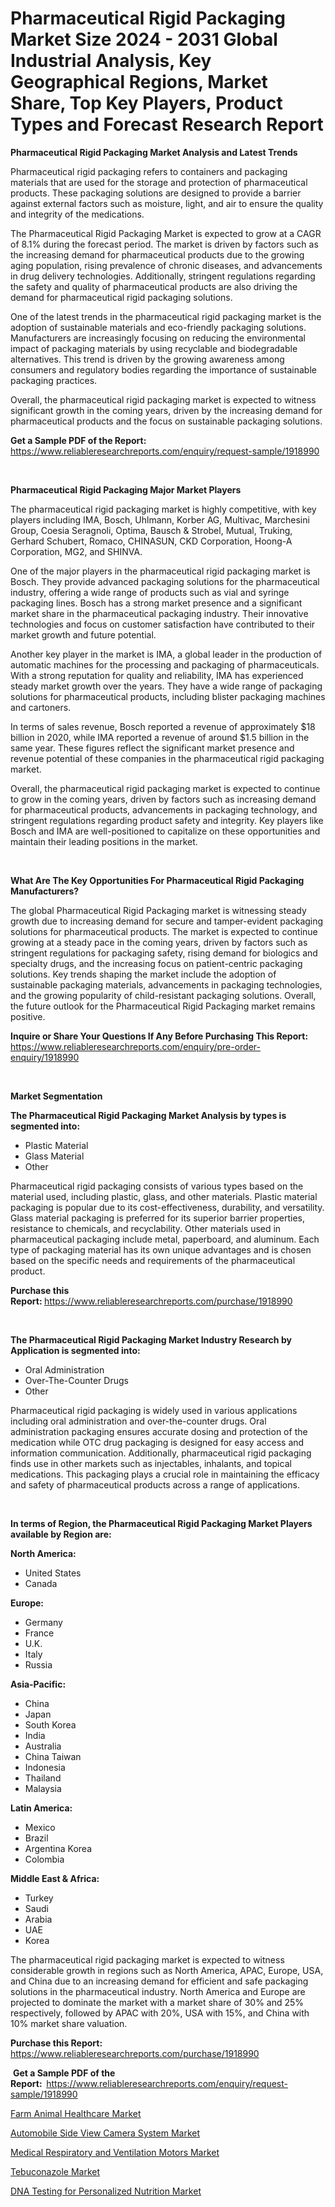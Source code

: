 <p><h1>Pharmaceutical Rigid Packaging Market Size 2024 - 2031 Global Industrial Analysis, Key Geographical Regions, Market Share, Top Key Players, Product Types and Forecast Research Report</h1></p><p><strong>Pharmaceutical Rigid Packaging Market Analysis and Latest Trends</strong></p>
<p><p>Pharmaceutical rigid packaging refers to containers and packaging materials that are used for the storage and protection of pharmaceutical products. These packaging solutions are designed to provide a barrier against external factors such as moisture, light, and air to ensure the quality and integrity of the medications. </p><p>The Pharmaceutical Rigid Packaging Market is expected to grow at a CAGR of 8.1% during the forecast period. The market is driven by factors such as the increasing demand for pharmaceutical products due to the growing aging population, rising prevalence of chronic diseases, and advancements in drug delivery technologies. Additionally, stringent regulations regarding the safety and quality of pharmaceutical products are also driving the demand for pharmaceutical rigid packaging solutions.</p><p>One of the latest trends in the pharmaceutical rigid packaging market is the adoption of sustainable materials and eco-friendly packaging solutions. Manufacturers are increasingly focusing on reducing the environmental impact of packaging materials by using recyclable and biodegradable alternatives. This trend is driven by the growing awareness among consumers and regulatory bodies regarding the importance of sustainable packaging practices. </p><p>Overall, the pharmaceutical rigid packaging market is expected to witness significant growth in the coming years, driven by the increasing demand for pharmaceutical products and the focus on sustainable packaging solutions.</p></p>
<p><strong>Get a Sample PDF of the Report:&nbsp;</strong> <a href="https://www.reliableresearchreports.com/enquiry/request-sample/1918990">https://www.reliableresearchreports.com/enquiry/request-sample/1918990</a></p>
<p>&nbsp;</p>
<p><strong>Pharmaceutical Rigid Packaging Major Market Players</strong></p>
<p><p>The pharmaceutical rigid packaging market is highly competitive, with key players including IMA, Bosch, Uhlmann, Korber AG, Multivac, Marchesini Group, Coesia Seragnoli, Optima, Bausch & Strobel, Mutual, Truking, Gerhard Schubert, Romaco, CHINASUN, CKD Corporation, Hoong-A Corporation, MG2, and SHINVA.</p><p>One of the major players in the pharmaceutical rigid packaging market is Bosch. They provide advanced packaging solutions for the pharmaceutical industry, offering a wide range of products such as vial and syringe packaging lines. Bosch has a strong market presence and a significant market share in the pharmaceutical packaging industry. Their innovative technologies and focus on customer satisfaction have contributed to their market growth and future potential.</p><p>Another key player in the market is IMA, a global leader in the production of automatic machines for the processing and packaging of pharmaceuticals. With a strong reputation for quality and reliability, IMA has experienced steady market growth over the years. They have a wide range of packaging solutions for pharmaceutical products, including blister packaging machines and cartoners.</p><p>In terms of sales revenue, Bosch reported a revenue of approximately $18 billion in 2020, while IMA reported a revenue of around $1.5 billion in the same year. These figures reflect the significant market presence and revenue potential of these companies in the pharmaceutical rigid packaging market.</p><p>Overall, the pharmaceutical rigid packaging market is expected to continue to grow in the coming years, driven by factors such as increasing demand for pharmaceutical products, advancements in packaging technology, and stringent regulations regarding product safety and integrity. Key players like Bosch and IMA are well-positioned to capitalize on these opportunities and maintain their leading positions in the market.</p></p>
<p>&nbsp;</p>
<p><strong>What Are The Key Opportunities For Pharmaceutical Rigid Packaging Manufacturers?</strong></p>
<p><p>The global Pharmaceutical Rigid Packaging market is witnessing steady growth due to increasing demand for secure and tamper-evident packaging solutions for pharmaceutical products. The market is expected to continue growing at a steady pace in the coming years, driven by factors such as stringent regulations for packaging safety, rising demand for biologics and specialty drugs, and the increasing focus on patient-centric packaging solutions. Key trends shaping the market include the adoption of sustainable packaging materials, advancements in packaging technologies, and the growing popularity of child-resistant packaging solutions. Overall, the future outlook for the Pharmaceutical Rigid Packaging market remains positive.</p></p>
<p><strong>Inquire or Share Your Questions If Any Before Purchasing This Report:</strong> <a href="https://www.reliableresearchreports.com/enquiry/pre-order-enquiry/1918990">https://www.reliableresearchreports.com/enquiry/pre-order-enquiry/1918990</a></p>
<p>&nbsp;</p>
<p><strong>Market Segmentation</strong></p>
<p><strong>The Pharmaceutical Rigid Packaging Market Analysis by types is segmented into:</strong></p>
<p><ul><li>Plastic Material</li><li>Glass Material</li><li>Other</li></ul></p>
<p><p>Pharmaceutical rigid packaging consists of various types based on the material used, including plastic, glass, and other materials. Plastic material packaging is popular due to its cost-effectiveness, durability, and versatility. Glass material packaging is preferred for its superior barrier properties, resistance to chemicals, and recyclability. Other materials used in pharmaceutical packaging include metal, paperboard, and aluminum. Each type of packaging material has its own unique advantages and is chosen based on the specific needs and requirements of the pharmaceutical product.</p></p>
<p><strong>Purchase this Report:&nbsp;</strong><a href="https://www.reliableresearchreports.com/purchase/1918990">https://www.reliableresearchreports.com/purchase/1918990</a></p>
<p>&nbsp;</p>
<p><strong>The Pharmaceutical Rigid Packaging Market Industry Research by Application is segmented into:</strong></p>
<p><ul><li>Oral Administration</li><li>Over-The-Counter Drugs</li><li>Other</li></ul></p>
<p><p>Pharmaceutical rigid packaging is widely used in various applications including oral administration and over-the-counter drugs. Oral administration packaging ensures accurate dosing and protection of the medication while OTC drug packaging is designed for easy access and information communication. Additionally, pharmaceutical rigid packaging finds use in other markets such as injectables, inhalants, and topical medications. This packaging plays a crucial role in maintaining the efficacy and safety of pharmaceutical products across a range of applications.</p></p>
<p>&nbsp;</p>
<p><strong>In terms of Region, the Pharmaceutical Rigid Packaging Market Players available by Region are:</strong></p>
<p>
    <p> <strong> North America: </strong>
        <ul>
            <li>United States</li>
            <li>Canada</li>
        </ul>
        </p> 
    <p> <strong> Europe: </strong>
        <ul>
            <li>Germany</li>
            <li>France</li>
            <li>U.K.</li>
            <li>Italy</li>
            <li>Russia</li>
        </ul>
        </p> 
    <p> <strong> Asia-Pacific: </strong>
        <ul>
            <li>China</li>
            <li>Japan</li>
            <li>South Korea</li>
            <li>India</li>
            <li>Australia</li>
            <li>China Taiwan</li>
            <li>Indonesia</li>
            <li>Thailand</li>
            <li>Malaysia</li>
        </ul>
        </p> 
    <p> <strong> Latin America: </strong>
        <ul>
            <li>Mexico</li>
            <li>Brazil</li>
            <li>Argentina Korea</li>
            <li>Colombia</li>
        </ul>
        </p> 
    <p> <strong> Middle East & Africa: </strong>
        <ul>
            <li>Turkey</li>
            <li>Saudi</li>
            <li>Arabia</li>
            <li>UAE</li>
            <li>Korea</li>
        </ul>
    </p>
    </p>
<p><p>The pharmaceutical rigid packaging market is expected to witness considerable growth in regions such as North America, APAC, Europe, USA, and China due to an increasing demand for efficient and safe packaging solutions in the pharmaceutical industry. North America and Europe are projected to dominate the market with a market share of 30% and 25% respectively, followed by APAC with 20%, USA with 15%, and China with 10% market share valuation.</p></p>
<p><strong>Purchase this Report: </strong><a href="https://www.reliableresearchreports.com/purchase/1918990">https://www.reliableresearchreports.com/purchase/1918990</a></p>
<p>&nbsp;<strong>Get a Sample PDF of the Report:&nbsp;&nbsp;</strong><a href="https://www.reliableresearchreports.com/enquiry/request-sample/1918990">https://www.reliableresearchreports.com/enquiry/request-sample/1918990</a></p>
<p><strong></strong></p>
<p><p><a href="https://view.publitas.com/reportprime-1/insights-into-farm-animal-healthcare-market-size-analysing-market-share-trends-and-growth-from-2024-to-2031/">Farm Animal Healthcare Market</a></p><p><a href="https://three-jumbo-f6d.notion.site/Automobile-Side-View-Camera-System-Market-Size-Global-Industry-Overview-Market-Segmentation-and-Fo-62b1d2ec851d41a6816e00724817459e">Automobile Side View Camera System Market</a></p><p><a href="https://noble-drawer-34c.notion.site/Medical-Respiratory-and-Ventilation-Motors-Market-Furnish-Information-about-Market-Size-Market-Shar-1a066d6ccbb348e4bd18a1efc5e29fa2">Medical Respiratory and Ventilation Motors Market</a></p><p><a href="https://view.publitas.com/reportprime-1/tebuconazole-market-offers-provide-insightful-data-for-the-time-period-from-2024-to-2031-and-also-provide-analysis-based-on-application-type-and-region/">Tebuconazole Market</a></p><p><a href="https://iodized-pantydraco-05c.notion.site/Decoding-the-DNA-Testing-for-Personalized-Nutrition-Market-A-Deep-Dive-into-the-Latest-Market-Trend-2d154507ff8b440582c773c5307aa7eb">DNA Testing for Personalized Nutrition Market</a></p></p>
